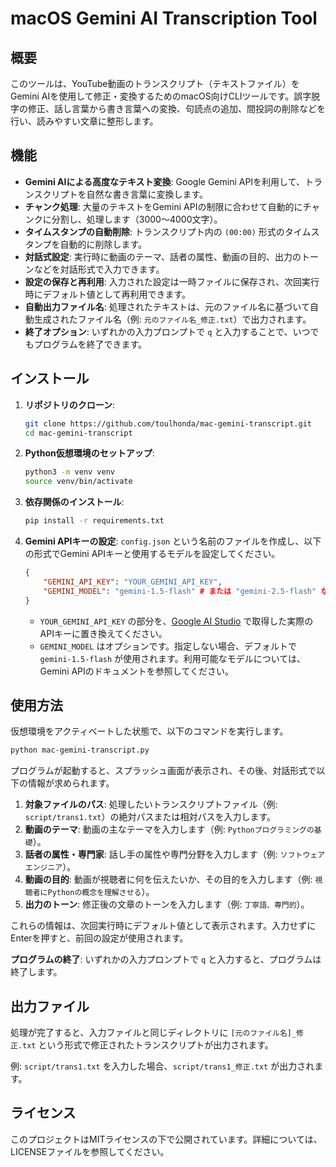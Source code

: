 # macOS Gemini AI Transcription Tool

## 概要

このツールは、YouTube動画のトランスクリプト（テキストファイル）をGemini AIを使用して修正・変換するためのmacOS向けCLIツールです。誤字脱字の修正、話し言葉から書き言葉への変換、句読点の追加、間投詞の削除などを行い、読みやすい文章に整形します。

## 機能

*   **Gemini AIによる高度なテキスト変換**: Google Gemini APIを利用して、トランスクリプトを自然な書き言葉に変換します。
*   **チャンク処理**: 大量のテキストをGemini APIの制限に合わせて自動的にチャンクに分割し、処理します（3000〜4000文字）。
*   **タイムスタンプの自動削除**: トランスクリプト内の `(00:00)` 形式のタイムスタンプを自動的に削除します。
*   **対話式設定**: 実行時に動画のテーマ、話者の属性、動画の目的、出力のトーンなどを対話形式で入力できます。
*   **設定の保存と再利用**: 入力された設定は一時ファイルに保存され、次回実行時にデフォルト値として再利用できます。
*   **自動出力ファイル名**: 処理されたテキストは、元のファイル名に基づいて自動生成されたファイル名（例: `元のファイル名_修正.txt`）で出力されます。
*   **終了オプション**: いずれかの入力プロンプトで `q` と入力することで、いつでもプログラムを終了できます。

## インストール

1.  **リポジトリのクローン**:
    ```bash
    git clone https://github.com/toulhonda/mac-gemini-transcript.git
    cd mac-gemini-transcript
    ```

2.  **Python仮想環境のセットアップ**:
    ```bash
    python3 -m venv venv
    source venv/bin/activate
    ```

3.  **依存関係のインストール**:
    ```bash
    pip install -r requirements.txt
    ```

4.  **Gemini APIキーの設定**:
    `config.json` という名前のファイルを作成し、以下の形式でGemini APIキーと使用するモデルを設定してください。
    ```json
    {
        "GEMINI_API_KEY": "YOUR_GEMINI_API_KEY",
        "GEMINI_MODEL": "gemini-1.5-flash" # または "gemini-2.5-flash" など
    }
    ```
    *   `YOUR_GEMINI_API_KEY` の部分を、[Google AI Studio](https://aistudio.google.com/app/apikey) で取得した実際のAPIキーに置き換えてください。
    *   `GEMINI_MODEL` はオプションです。指定しない場合、デフォルトで `gemini-1.5-flash` が使用されます。利用可能なモデルについては、Gemini APIのドキュメントを参照してください。

## 使用方法

仮想環境をアクティベートした状態で、以下のコマンドを実行します。

```bash
python mac-gemini-transcript.py
```

プログラムが起動すると、スプラッシュ画面が表示され、その後、対話形式で以下の情報が求められます。

1.  **対象ファイルのパス**: 処理したいトランスクリプトファイル（例: `script/trans1.txt`）の絶対パスまたは相対パスを入力します。
2.  **動画のテーマ**: 動画の主なテーマを入力します（例: `Pythonプログラミングの基礎`）。
3.  **話者の属性・専門家**: 話し手の属性や専門分野を入力します（例: `ソフトウェアエンジニア`）。
4.  **動画の目的**: 動画が視聴者に何を伝えたいか、その目的を入力します（例: `視聴者にPythonの概念を理解させる`）。
5.  **出力のトーン**: 修正後の文章のトーンを入力します（例: `丁寧語、専門的`）。

これらの情報は、次回実行時にデフォルト値として表示されます。入力せずにEnterを押すと、前回の設定が使用されます。

**プログラムの終了**: いずれかの入力プロンプトで `q` と入力すると、プログラムは終了します。

## 出力ファイル

処理が完了すると、入力ファイルと同じディレクトリに `[元のファイル名]_修正.txt` という形式で修正されたトランスクリプトが出力されます。

例: `script/trans1.txt` を入力した場合、`script/trans1_修正.txt` が出力されます。

## ライセンス

このプロジェクトはMITライセンスの下で公開されています。詳細については、LICENSEファイルを参照してください。
